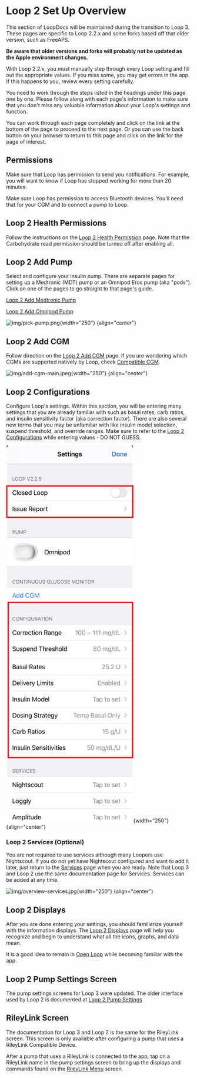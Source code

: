 # Loop 2 Set Up Overview

This section of LoopDocs will be maintained during the transition to Loop 3. These pages are specific to Loop 2.2.x and some forks based off that older version, such as FreeAPS. 

**Be aware that older versions and forks will probably not be updated as the Apple environment changes.**

With Loop 2.2.x, you must manually step through every Loop setting and fill out the appropriate values. If you miss some, you may get errors in the app. If this happens to you, review every setting carefully.

You need to work through the steps listed in the headings under this page one by one. Please follow along with each page's information to make sure that you don't miss any valuable information about your Loop's settings and function.

You can work through each page completely and click on the link at the bottom of the page to proceed to the next page. Or you can use the back button on your browser to return to this page and click on the link for the page of interest.

## Permissions

Make sure that Loop has permission to send you notifications. For example, you will want to know if Loop has stopped working for more than 20 minutes.

Make sure Loop has permission to access Bluetooth devices.  You'll need that for your CGM and to connect a pump to Loop.

## Loop 2 Health Permissions

Follow the instructions on the [Loop 2 Health Permission](../build/health.md) page. Note that the Carbohydrate read permission should be turned off after enabling all.

## Loop 2 Add Pump

Select and configure your insulin pump. There are separate pages for setting up a Medtronic (MDT) pump or an Omnipod Eros pump (aka "pods"). Click on one of the pages to go straight to that page's guide.

[Loop 2 Add Medtronic Pump](loop-settings/mdt-pump.md)

[Loop 2 Add Omnipod Pump](loop-settings/omnipod-pump.md)

![img/pick-pump.png](img/pick-pump.png){width="250"}
{align="center"}

## Loop 2 Add CGM

Follow direction on the [Loop 2 Add CGM](loop-settings/cgm.md) page. If you are wondering which CGMs are supported natively by Loop, check [Compatible CGM](../build/step4.md).

![img/add-cgm-main.jpeg](img/add-cgm-main.jpeg){width="250"}
{align="center"}

## Loop 2 Configurations

Configure Loop's settings. Within this section, you will be entering many settings that you are already familiar with such as basal rates, carb ratios, and insulin sensitivity factor (aka correction factor). There are also several new terms that you may be unfamiliar with like insulin model selection, suspend threshold, and override ranges. Make sure to refer to the [Loop 2 Configurations](loop-settings/configurations.md) while entering values - DO NOT GUESS.

![settings screen for Loop](img/loop-settings-config-v2-2-5.png){width="250"}
{align="center"}

### Loop 2 Services (Optional)

You are not required to use services although many Loopers use Nightscout. If you do not yet have Nightscout configured and want to add it later, just return to the [Services](loop-settings/services.md) page when you are ready. Note that Loop 3 and Loop 2 use the same documentation page for Services. Services can be added at any time.

![img/overview-services.jpg](img/overview-services.jpg){width="250"}
{align="center"}

## Loop 2 Displays

After you are done entering your settings, you should familiarize yourself with the information displays. The [Loop 2 Displays](loop-settings/displays.md) page will help you recognize and begin to understand what all the icons, graphs, and data mean.

It is a good idea to remain in [Open Loop](loop/open-loop.md) while becoming familiar with the app.

## Loop 2 Pump Settings Screen

The pump settings screens for Loop 3 were updated. The older interface used by Loop 2 is documented at [Loop 2 Pump Settings](loop-settings/pump-commands.md)

## RileyLink Screen

The documentation for Loop 3 and Loop 2 is the same for the RileyLink screen. This screen is only available after configuring a pump that uses a RileyLink Compatible Device.

After a pump that uses a RileyLink is connected to the app, tap on a RileyLink name in the pump settings screen to bring up the displays and commands found on the [RileyLink Menu](loop-settings/rileylink.md) screen.
